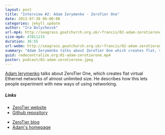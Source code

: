 ```yaml
---
layout: post
title: "Interview #2: Adam Ierymenko - ZeroTier One"
date: 2013-07-30 06:00:00
categories: jekyll update
author: "Ira Bolychevsk"
url-mp4: http://seagrass.goatchurch.org.uk/~francis/02-adam-zerotierone.mp4
size-mp4: 47011215
duration: 36:55
url-webm: http://seagrass.goatchurch.org.uk/~francis/02-adam-zerotierone.webm
summary: "Adam Ierymenko talks about ZeroTier One which creates flat, virtual Ethernet networks of almost unlimited size"
guid: redecentralize.org:01-adam-zerotierone.mp4
poster: podcast/02-adam-zerotierone.jpeg
---
```


<p><a href="http://adam.ierymenko.name/">Adam Ierymenko</a> talks about
ZeroTier One, which creates flat virtual Ethernet networks of
almost unlimited size. He describes how this lets people
experiment with new ways of using networking.
</p>

<h5>Links</h5>
<div class="row-fluid">
  <div class="span6">
    <ul>
      <li><a href="https://www.zerotier.com/">ZeroTier website</a></li>
      <li><a href="https://github.com/zerotier/ZeroTierOne">Github repository</a></li>
    </ul>
  </div>
  <div class="span6">
    <ul>
      <li><a href="http://blog.zerotier.com/">ZeroTier blog</a></li>
      <li><a href="http://adam.ierymenko.name/">Adam's homepage</a></li>
    </ul>
  </div>
</div>

